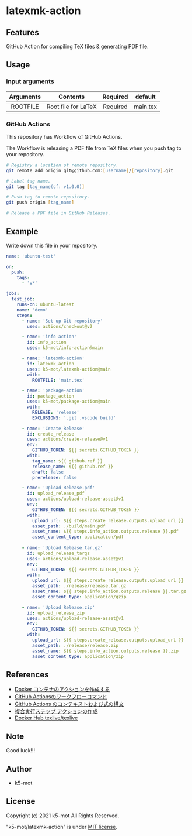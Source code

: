 # latexmk-action

## Features

GitHub Action for compiling TeX files & generating PDF file.

## Usage

### Input arguments

|Arguments|Contents           |Required|default |
|:--:|:--:|:--:|:--:|
|ROOTFILE |Root file for LaTeX|Required|main.tex|

### GitHub Actions

This repository has Workflow of GitHub Actions.

The Workflow is releasing a PDF file from TeX files 
when you push tag to your repository.

```zsh
# Registry a location of remote repository.
git remote add origin git@github.com:[username]/[repository].git

# Label tag name.
git tag [tag_name(cf: v1.0.0)]

# Push tag to remote repository.
git push origin [tag_name]

# Release a PDF file in GitHub Releases.
```

## Example

Write down this file in your repository.

```yaml:.github/workflows/ubuntu-test.yml
name: 'ubuntu-test'

on:
  push:
    tags:
      - 'v*'

jobs:
  test_job:
    runs-on: ubuntu-latest
    name: 'demo'
    steps:
      - name: 'Set up Git repository'
        uses: actions/checkout@v2

      - name: 'info-action'
        id: info_action
        uses: k5-mot/info-action@main

      - name: 'latexmk-action'
        id: latexmk_action
        uses: k5-mot/latexmk-action@main
        with:
          ROOTFILE: 'main.tex'

      - name: 'package-action'
        id: package_action
        uses: k5-mot/package-action@main
        with: 
          RELEASE: 'release'
          EXCLUSIONS: '.git .vscode build' 

      - name: 'Create Release'
        id: create_release
        uses: actions/create-release@v1
        env:
          GITHUB_TOKEN: ${{ secrets.GITHUB_TOKEN }}
        with:
          tag_name: ${{ github.ref }}
          release_name: ${{ github.ref }}
          draft: false
          prerelease: false

      - name: 'Upload Release.pdf'
        id: upload_release_pdf
        uses: actions/upload-release-asset@v1
        env:
          GITHUB_TOKEN: ${{ secrets.GITHUB_TOKEN }}
        with:
          upload_url: ${{ steps.create_release.outputs.upload_url }}
          asset_path: ./build/main.pdf
          asset_name: ${{ steps.info_action.outputs.release }}.pdf
          asset_content_type: application/pdf
          
      - name: 'Upload Release.tar.gz'
        id: upload_release_targz
        uses: actions/upload-release-asset@v1
        env:
          GITHUB_TOKEN: ${{ secrets.GITHUB_TOKEN }}
        with:
          upload_url: ${{ steps.create_release.outputs.upload_url }}
          asset_path: ./release/release.tar.gz
          asset_name: ${{ steps.info_action.outputs.release }}.tar.gz
          asset_content_type: application/gzip

      - name: 'Upload Release.zip'
        id: upload_release_zip
        uses: actions/upload-release-asset@v1
        env:
          GITHUB_TOKEN: ${{ secrets.GITHUB_TOKEN }}
        with:
          upload_url: ${{ steps.create_release.outputs.upload_url }}
          asset_path: ./release/release.zip
          asset_name: ${{ steps.info_action.outputs.release }}.zip
          asset_content_type: application/zip

```

## References

* [Docker コンテナのアクションを作成する](https://docs.github.com/ja/actions/creating-actions/creating-a-docker-container-action)
* [GitHub Actionsのワークフローコマンド](https://docs.github.com/ja/actions/reference/workflow-commands-for-github-actions)
* [GitHub Actions のコンテキストおよび式の構文](https://docs.github.com/ja/actions/reference/context-and-expression-syntax-for-github-actions)
* [複合実行ステップ アクションの作成](https://docs.github.com/ja/actions/creating-actions/creating-a-composite-run-steps-action)
* [Docker Hub texlive/texlive](https://hub.docker.com/r/texlive/texlive/)

## Note

Good luck!!!

## Author

* k5-mot

## License

Copyright (c) 2021 k5-mot All Rights Reserved.

"k5-mot/latexmk-action" is under [MIT license](https://en.wikipedia.org/wiki/MIT_License).

